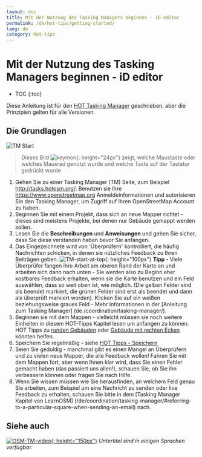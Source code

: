 ```yaml
---
layout: doc
title: Mit der Nutzung des Tasking Managers beginnen - iD editor
permalink: /de/hot-tips/getting-started/
lang: de
category: hot-tips
---
```


Mit der Nutzung des Tasking Managers beginnen - iD editor
============

- TOC
{:toc}

Diese Anleitung ist für den [HOT Tasking Manager](http://tasks.hotosm.org/) geschrieben, aber die Prinzipien gelten für alle Versionen.

Die Grundlagen
--------------

![TM Start][]

> Dieses Bild ![keymon]{: height="24px"} zeigt, welche Maustaste oder welches Mausrad genutzt wurde und welche Taste auf der Tastatur gedrückt wurde

1. Gehen Sie zu einer Tasking Manager (TM) Seite, zum Beispiel <http://tasks.hotosm.org/>. Benutzen sie Ihre <https://www.openstreetmap.org> Anmeldeinformationen und autorisieren Sie den Tasking Manager, um Zugriff auf Ihren OpenStreetMap Account zu haben.
2. Beginnen Sie mit einem Projekt, dass sich an neue Mapper richtet - dieses sind meistens Projekte, bei denen nur Gebäude gemappt werden sollen.
3. Lesen Sie die **Beschreibungen** und **Anweisungen** und gehen Sie sicher, dass Sie diese verstanden haben bevor Sie anfangen.
4. Das Eingezeichnete wird von 'Überprüfern' kontrolliert, die häufig Nachrichten schicken, in denen sie nützliches Feedback zu Ihren Beiträgen geben.
![TM-start-at-top]{: height="100px"}
**Tipp -** Viele Überprüfer fangen ihre Arbeit am oberen Rand der Karte an und arbeiten sich dann nach unten - Sie werden also zu Beginn eher kostbares Feedback erhalten, wenn sie die Karte benutzen und ein Feld auswählen, dass so weit oben ist, wie möglich. (Die gelben Felder sind als beendet markiert, die grünen Felder sind erst als beendet und dann als überprüft markiert worden). Klicken Sie auf ein weißen beziehungsweise graues Feld - Mehr Informationen in der [Anleitung zum Tasking Manager] (de /coordination/tasking-manager/).
5. Beginnen sie mit dem Mappen - vielleicht müssen sie noch weitere Einheiten in diesem HOT-Tipps Kapitel lesen um anfangen zu können. HOT Tipps zu [runden Gebäuden](/de/hot-tips/tracing-round-buildings/) oder [Gebäude mit rechten Ecken](/de/hot-tips/tracing-rectangular-buildings/) könnten helfen.
6.  Speichern Sie regelmäßig - siehe [HOT Tipps - Speichern](/de/hot-tips/saving/)
4. Seien Sie geduldig - manchmal gibt es einen Mangel an Überprüfern und zu vielen neue Mapper, die alle Feedback wollen! Fahren Sie mit dem Mappen fort, aber wenn Ihnen klar wird, dass Sie einen Fehler gemacht haben (das passiert uns allen!), schauen Sie, ob Sie ihn verbessern können oder fragen Sie nach Hilfe.
5. Wenn Sie wissen müssen wie Sie herausfinden, an welchem Feld genau Sie arbeiten, zum Beispiel um eine Nachricht zu senden oder live Feedback zu erhalten, schauen Sie bitte in dem [Tasking Manager Kapitel von LearnOSM] (/de/coordination/tasking-manager/#referring-to-a-particular-square-when-sending-an-email) nach.

Siehe auch
---------

[![OSM-TM-video]{: height="150px"}](https://www.youtube.com/watch?v=_feTGQXLf_M&list=PLb9506_-6FMHZ3nwn9heri3xjQKrSq1hN&index=9 "Humanitarian OpenStreetMap Team - Tasking Manager Einführungs Videos")
*Untertitel sind in einigen Sprachen verfügbar.*


[TM-start-at-top]:/images/hot-tips/TM-start-at-top-1.png
[TM Start]:/images/hot-tips/tm_start.gif "Ein Feld im Tasking auswählen und in den iD editor laden"
[keymon]:/images/hot-tips/keymon.png
[mark task as done]:/images/hot-tips/mark-task-as-done.png
[OSM-TM-video]: /images/hot-tips/OSM-TM-video.png "Humanitarian OpenStreetMap Team - Tasking Manager Einführungs Videos"
